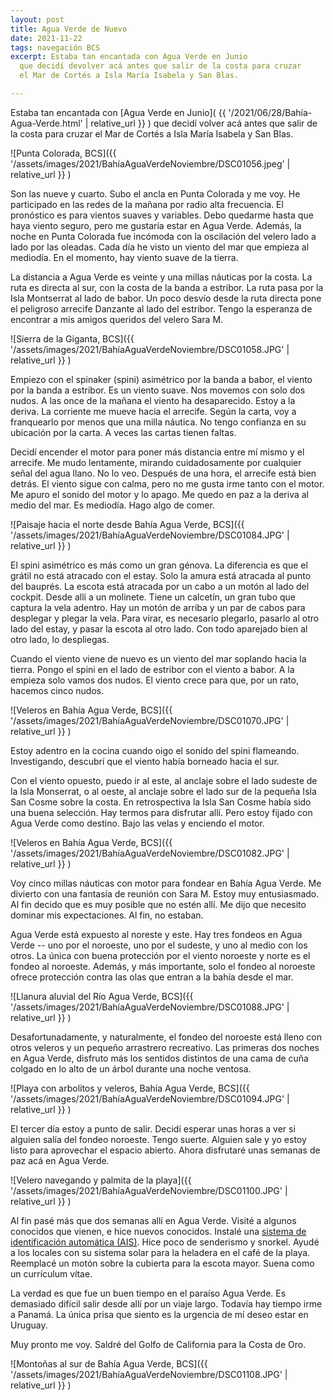 ```yaml
---
layout: post
title: Agua Verde de Nuevo
date: 2021-11-22
tags: navegación BCS
excerpt: Estaba tan encantada con Agua Verde en Junio
  que decidí devolver acá antes que salir de la costa para cruzar
  el Mar de Cortés a Isla María Isabela y San Blas.

---
```


Estaba tan encantada con [Agua Verde en Junio](
  {{ '/2021/06/28/Bahía-Agua-Verde.html' | relative_url }}
)
que decidí volver acá antes que salir de la costa para cruzar
el Mar de Cortés a Isla María Isabela y San Blas.

![Punta Colorada, BCS]({{
  '/assets/images/2021/BahíaAguaVerdeNoviembre/DSC01056.jpeg' | relative_url }}
)

Son las nueve y cuarto. Subo el ancla en Punta Colorada y me voy.
He participado en las redes de la mañana por radio alta frecuencia.
El pronóstico es para vientos suaves y variables.
Debo quedarme hasta que haya viento seguro, pero me gustaría estar en Agua Verde.
Además, la noche en Punta Colorada fue incómoda con la oscilación del
velero lado a lado por las oleadas.
Cada día he visto un viento del mar que empieza al mediodía.
En el momento, hay viento suave de la tierra.

La distancia a Agua Verde es veinte y una millas náuticas por la costa.
La ruta es directa al sur, con la costa de la banda a estribor.
La ruta pasa por la Isla Montserrat al lado de babor.
Un poco desvío desde la ruta directa pone
el peligroso arrecife Danzante al lado del estribor.
Tengo la esperanza de encontrar a mis amigos queridos del velero Sara M.

![Sierra de la Giganta, BCS]({{
  '/assets/images/2021/BahíaAguaVerdeNoviembre/DSC01058.JPG' | relative_url }}
)

Empiezo con el spinaker (spini) asimétrico por la banda a babor, el viento
por la banda a estribor. Es un viento suave. Nos movemos con solo dos nudos.
A las once de la mañana el viento ha desaparecido. Estoy a la deriva.
La corriente me mueve hacia el arrecife. Según la carta, voy a franquearlo por
menos que una milla náutica. No tengo confianza en su ubicación por la carta.
A veces las cartas tienen faltas.

Decidí encender el motor para poner más distancia entre mí mismo y el arrecife.
Me mudo lentamente, mirando cuidadosamente por
cualquier señal del agua llano. No lo veo. Después de una hora, el arrecife
está bien detrás. El viento sigue con calma, pero no me gusta irme tanto
con el motor. Me apuro el sonido del motor y lo apago. Me quedo en paz a la
deriva al medio del mar. Es mediodía. Hago algo de comer.

![Paisaje hacia el norte desde Bahía Agua Verde, BCS]({{
  '/assets/images/2021/BahíaAguaVerdeNoviembre/DSC01084.JPG' | relative_url }}
)

El spini asimétrico es más como un gran génova. La diferencia es que
el grátil no está atracado con el estay. Solo la amura está atracada al punto
del bauprés. La escota está atracada por un cabo a un motón al lado del
cockpit. Desde allí a un molinete. Tiene un calcetín, un gran tubo que
captura la vela adentro. Hay un motón de arriba y un par de cabos para
desplegar y plegar la vela. Para virar, es necesario plegarlo, pasarlo al
otro lado del estay, y pasar la escota al otro lado. Con todo aparejado
bien al otro lado, lo despliegas.

Cuando el viento viene de nuevo es un viento del mar soplando hacia la
tierra. Pongo el spini en el lado de estribor con el viento a babor.
A la empieza solo vamos dos nudos. El viento crece para que, por un rato,
hacemos cinco nudos.

![Veleros en Bahía Agua Verde, BCS]({{
  '/assets/images/2021/BahíaAguaVerdeNoviembre/DSC01070.JPG' | relative_url }}
)

Estoy adentro en la cocina cuando oigo el sonido del spini flameando.
Investigando, descubrí que el viento había borneado hacia el sur.

Con el viento opuesto, puedo ir al este, al anclaje sobre el lado sudeste
de la Isla Monserrat, o al oeste, al anclaje sobre el lado sur de la pequeña
Isla San Cosme sobre la costa. En retrospectiva la Isla San Cosme había sido
una buena selección. Hay termos para disfrutar allí. Pero estoy fijado con
Agua Verde como destino. Bajo las velas y enciendo el motor.

![Veleros en Bahía Agua Verde, BCS]({{
  '/assets/images/2021/BahíaAguaVerdeNoviembre/DSC01082.JPG' | relative_url }}
)

Voy cinco millas náuticas con motor para fondear en Bahía Agua Verde.
Me divierto con una fantasía de reunión con Sara M. Estoy muy entusiasmado.
Al fin decido que es muy posible que no estén allí. Me dijo que necesito
dominar mis expectaciones. Al fin, no estaban.

Agua Verde está expuesto al noreste y este. Hay tres fondeos en Agua Verde --
uno por el noroeste, uno por el sudeste, y uno al medio con los otros.
La única con buena protección por el viento noroeste y norte es el fondeo
al noroeste. Además, y más importante, solo el fondeo al noroeste ofrece
protección contra las olas que entran a la bahía desde el mar.

![Llanura aluvial del Río Agua Verde, BCS]({{
  '/assets/images/2021/BahíaAguaVerdeNoviembre/DSC01088.JPG' | relative_url }}
)

Desafortunadamente, y naturalmente, el fondeo del noroeste está lleno con
otros veleros y un pequeño arrastrero recreativo. Las primeras dos noches
en Agua Verde, disfruto más los sentidos distintos de una cama de cuña
colgado en lo alto de un árbol durante una noche ventosa.

![Playa con arbolitos y veleros, Bahía Agua Verde, BCS]({{
  '/assets/images/2021/BahíaAguaVerdeNoviembre/DSC01094.JPG' | relative_url }}
)

El tercer día estoy a punto de salir. Decidí esperar unas horas a ver si
alguien salía del fondeo noroeste. Tengo suerte. Alguien sale y yo estoy listo
para aprovechar el espacio abierto. Ahora disfrutaré unas semanas de paz acá
en Agua Verde.

![Velero navegando y palmita de la playa]({{
  '/assets/images/2021/BahíaAguaVerdeNoviembre/DSC01100.JPG' | relative_url }}
)

Al fin pasé más que dos semanas allí en Agua Verde. Visité a algunos
conocidos que vienen, e hice nuevos conocidos. Instalé una
[sistema de identificación automática (AIS)][ais]. Hice poco de senderismo
y snorkel. Ayudé a los locales con su sistema solar para la heladera en
el café de la playa. Reemplacé un motón sobre la cubierta para la escota
mayor. Suena como un currículum vítae.

La verdad es que fue un buen tiempo en el paraíso Agua Verde.
Es demasiado difícil salir desde allí por un viaje largo.
Todavía hay tiempo irme a Panamá. La única prisa que siento es la
urgencia de mí deseo estar en Uruguay.

Muy pronto me voy. Saldré del Golfo de California para la Costa de Oro.

![Montoñas al sur de Bahía Agua Verde, BCS]({{
  '/assets/images/2021/BahíaAguaVerdeNoviembre/DSC01108.JPG' | relative_url }}
)

[ais]: https://es.wikipedia.org/wiki/Sistema_de_Identificaci%C3%B3n_Autom%C3%A1tica
  "Sistema de Identificación Automática"

